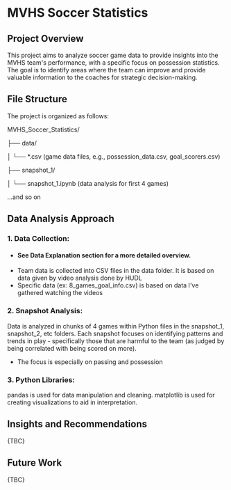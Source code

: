 # MVHS Soccer Statistics

## Project Overview

This project aims to analyze soccer game data to provide insights into the MVHS team's performance, with a specific focus on possession statistics. The goal is to identify areas where the team can improve and provide valuable information to the coaches for strategic decision-making.

## File Structure

The project is organized as follows:

MVHS_Soccer_Statistics/

├── data/

│ └── \*.csv (game data files, e.g., possession_data.csv, goal_scorers.csv)

├── snapshot_1/

│ └── snapshot_1.ipynb (data analysis for first 4 games)

...and so on

## Data Analysis Approach

### 1. Data Collection:

- #### See Data Explanation section for a more detailed overview.
- Team data is collected into CSV files in the data folder. It is based on data given by video analysis done by HUDL
- Specific data (ex: 8_games_goal_info.csv) is based on data I've gathered watching the videos

### 2. Snapshot Analysis:

Data is analyzed in chunks of 4 games within Python files in the snapshot_1, snapshot_2, etc folders.
Each snapshot focuses on identifying patterns and trends in play - specifically those that are harmful to the team (as judged by being correlated with being scored on more).

- The focus is especially on passing and possession

### 3. Python Libraries:

pandas is used for data manipulation and cleaning.
matplotlib is used for creating visualizations to aid in interpretation.

## Insights and Recommendations

{TBC}

## Future Work

{TBC}
